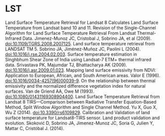 # LST
Land Surface Temperature Retrieval for Landsat 8
Calculates Land Surface Temperature from Landsat band 10 and 11. Revision of the Single-Channel Algorithm for Land Surface Temperature Retrieval From Landsat Thermal-Infrared Data. Jimenez-Munoz JC, Cristobal J, Sobrino JA, et al (2009). <doi:10.1109/TGRS.2008.2007125>. Land surface temperature retrieval from LANDSAT TM 5. Sobrino JA, Jiménez-Muñoz JC, Paolini L (2004). <doi:10.1016/j.rse.2004.02.003>. Surface temperature estimation in Singhbhum Shear Zone of India using Landsat-7 ETM+ thermal infrared data. Srivastava PK, Majumdar TJ, Bhattacharya AK (2009). <doi:10.1016/j.asr.2009.01.023>. Mapping land surface emissivity from NDVI: Application to European, African, and South American areas. Valor E (1996). <doi:10.1016/0034-4257(96)00039-9>. On the relationship between thermal emissivity and the normalized difference vegetation index for natural surfaces. Van de Griend AA, Owe M (1993). <doi:10.1080/01431169308904400>. Land Surface Temperature Retrieval from Landsat 8 TIRS—Comparison between Radiative Transfer Equation-Based Method, Split Window Algorithm and Single Channel Method. Yu X, Guo X, Wu Z (2014). <doi:10.3390/rs6109829>. Calibration and Validation of land surface temperature for Landsat8-TIRS sensor. Land product validation and evolution. Skoković D, Sobrino JA, Jimenez-Munoz JC, Soria G, Julien Y, Mattar C, Cristóbal J. (2014).
